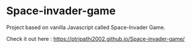 # Space-invader-game

Project based on vanilla Javascript called Space-Invader Game.

Check it out here : https://ptripathi2002.github.io/Space-invader-game/
